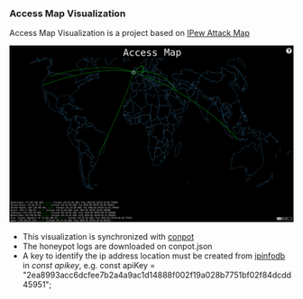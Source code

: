 ### Access Map Visualization
Access Map Visualization is a project based on [IPew Attack Map](https://github.com/hrbrmstr/pewpew)

![img](Access-Map.png)

* This visualization is synchronized with [conpot](https://github.com/mushorg/conpot)
* The honeypot logs are downloaded on conpot.json
* A key to identify the ip address location must be created from [ipinfodb](https://ipinfodb.com/) in *const apikey*, e.g. const apiKey = "2ea8993acc6dcfee7b2a4a9ac1d14888f002f19a028b7751bf02f84dcdd45951";
